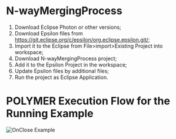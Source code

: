 # N-wayMergingProcess
1) Download Eclipse Photon or other versions;
2) Download Epsilon files from https://git.eclipse.org/c/epsilon/org.eclipse.epsilon.git/;
3) Import it to the Eclipse from File>import>Existing Project into workspace;
4) Download N-wayMergingProcess project; 
5) Add it to the Epsilon Project in the workspace;
6) Update Epsilon files by additional files;
7) Run the project as Eclipse Application.

# POLYMER Execution Flow for the Running Example
![OnClose Example](RunningExample/NMP.gif)
